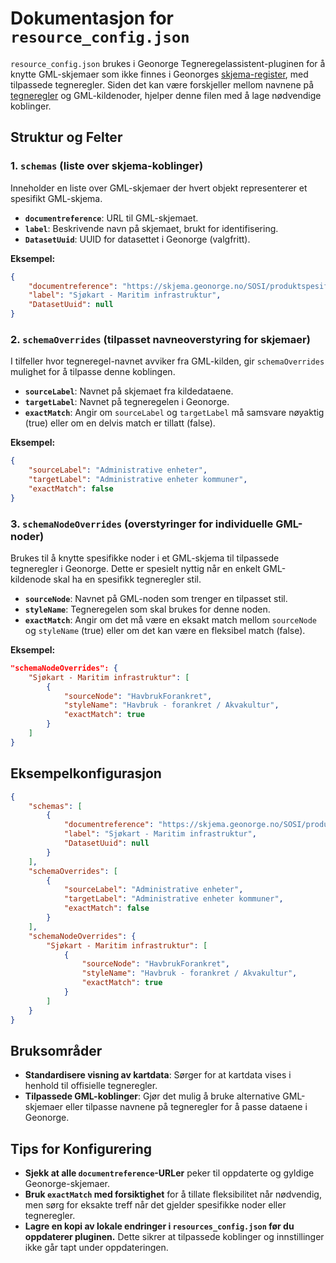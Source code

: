 
# Dokumentasjon for `resource_config.json`

`resource_config.json` brukes i Geonorge Tegneregelassistent-pluginen for å knytte GML-skjemaer som ikke finnes i Geonorges [skjema-register](https://register.geonorge.no/gml-applikasjonsskjema?register=GML+applikasjonsskjema), med tilpassede tegneregler. Siden det kan være forskjeller mellom navnene på [tegneregler](https://register.geonorge.no/register/kartografi) og GML-kildenoder, hjelper denne filen med å lage nødvendige koblinger.

## Struktur og Felter

### 1. `schemas` (liste over skjema-koblinger)
   Inneholder en liste over GML-skjemaer der hvert objekt representerer et spesifikt GML-skjema.

   - **`documentreference`**: URL til GML-skjemaet.
   - **`label`**: Beskrivende navn på skjemaet, brukt for identifisering.
   - **`DatasetUuid`**: UUID for datasettet i Geonorge (valgfritt).

   **Eksempel:**
   ```json
   {
       "documentreference": "https://skjema.geonorge.no/SOSI/produktspesifikasjon/MaritimInfrastruktur/20201020/MaritimInfrastruktur.xsd",
       "label": "Sjøkart - Maritim infrastruktur",
       "DatasetUuid": null
   }
   ```

### 2. `schemaOverrides` (tilpasset navneoverstyring for skjemaer)
   I tilfeller hvor tegneregel-navnet avviker fra GML-kilden, gir `schemaOverrides` mulighet for å tilpasse denne koblingen.

   - **`sourceLabel`**: Navnet på skjemaet fra kildedataene.
   - **`targetLabel`**: Navnet på tegneregelen i Geonorge.
   - **`exactMatch`**: Angir om `sourceLabel` og `targetLabel` må samsvare nøyaktig (true) eller om en delvis match er tillatt (false).

   **Eksempel:**
   ```json
   {
       "sourceLabel": "Administrative enheter",
       "targetLabel": "Administrative enheter kommuner",
       "exactMatch": false
   }
   ```

### 3. `schemaNodeOverrides` (overstyringer for individuelle GML-noder)
   Brukes til å knytte spesifikke noder i et GML-skjema til tilpassede tegneregler i Geonorge. Dette er spesielt nyttig når en enkelt GML-kildenode skal ha en spesifikk tegneregler stil.

   - **`sourceNode`**: Navnet på GML-noden som trenger en tilpasset stil.
   - **`styleName`**: Tegneregelen som skal brukes for denne noden.
   - **`exactMatch`**: Angir om det må være en eksakt match mellom `sourceNode` og `styleName` (true) eller om det kan være en fleksibel match (false).

   **Eksempel:**
   ```json
   "schemaNodeOverrides": {
       "Sjøkart - Maritim infrastruktur": [
           {
               "sourceNode": "HavbrukForankret",
               "styleName": "Havbruk - forankret / Akvakultur",
               "exactMatch": true
           }
       ]
   }
   ```

## Eksempelkonfigurasjon
```json
{
    "schemas": [
        {
            "documentreference": "https://skjema.geonorge.no/SOSI/produktspesifikasjon/MaritimInfrastruktur/20201020/MaritimInfrastruktur.xsd",
            "label": "Sjøkart - Maritim infrastruktur",
            "DatasetUuid": null
        }
    ],
    "schemaOverrides": [
        {
            "sourceLabel": "Administrative enheter",
            "targetLabel": "Administrative enheter kommuner",
            "exactMatch": false
        }
    ],
    "schemaNodeOverrides": {
        "Sjøkart - Maritim infrastruktur": [
            {
                "sourceNode": "HavbrukForankret",
                "styleName": "Havbruk - forankret / Akvakultur",
                "exactMatch": true
            }
        ]
    }
}
```

## Bruksområder

- **Standardisere visning av kartdata**: Sørger for at kartdata vises i henhold til offisielle tegneregler.
- **Tilpassede GML-koblinger**: Gjør det mulig å bruke alternative GML-skjemaer eller tilpasse navnene på tegneregler for å passe dataene i Geonorge.

## Tips for Konfigurering

- **Sjekk at alle `documentreference`-URLer** peker til oppdaterte og gyldige Geonorge-skjemaer.
- **Bruk `exactMatch` med forsiktighet** for å tillate fleksibilitet når nødvendig, men sørg for eksakte treff når det gjelder spesifikke noder eller tegneregler.
- **Lagre en kopi av lokale endringer i `resources_config.json` før du oppdaterer pluginen.** Dette sikrer at tilpassede koblinger og innstillinger ikke går tapt under oppdateringen.
